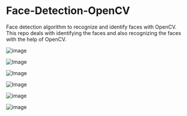 # Face-Detection-OpenCV

Face detection algorithm to recognize and identify faces with OpenCV. <br>
This repo deals with identifying the faces and also recognizing the faces with the help of OpenCV.

![image](https://i.ibb.co/2vcPZ2f/comp.jpg)

![Image](https://i.ibb.co/QHPYmKr/ben-afflek.jpg)

![Image](https://i.ibb.co/3NbxSxc/jerry.jpg)

![Image](https://i.ibb.co/5M4Gz2M/Madona.jpg)

![image](https://i.ibb.co/712X9qr/Group-of-5-people.jpg)

![image](https://i.ibb.co/zsYr2wJ/Group-of-5-people-detected.jpg)

